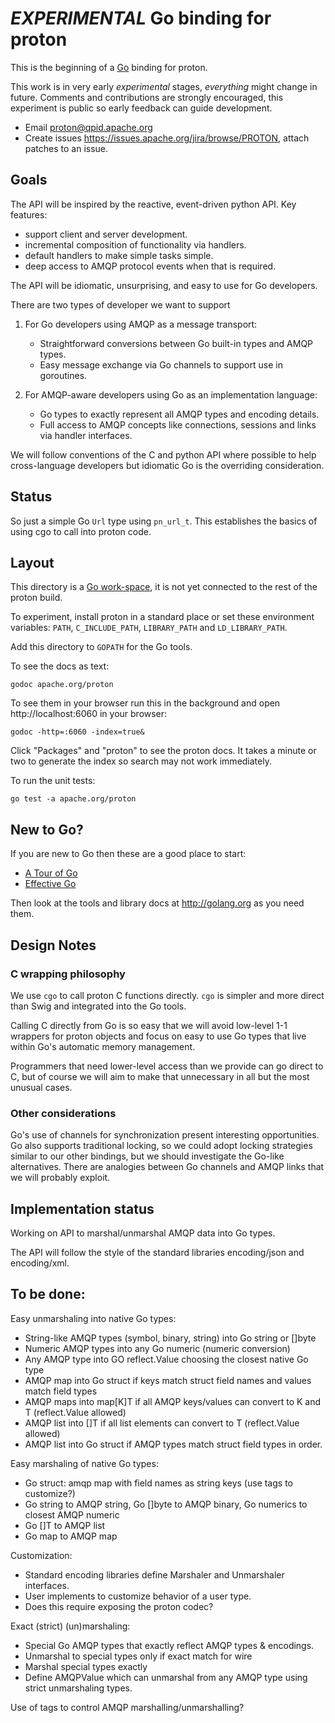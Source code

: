 # *EXPERIMENTAL* Go binding for proton

This is the beginning of a [Go](http://golang.org) binding for proton.

This work is in very early *experimental* stages, *everything* might change in
future.  Comments and contributions are strongly encouraged, this experiment is
public so early feedback can guide development.

- Email <proton@qpid.apache.org>
- Create issues <https://issues.apache.org/jira/browse/PROTON>, attach patches to an issue.

## Goals

The API will be inspired by the reactive, event-driven python API. Key features:

- support client and server development.
- incremental composition of functionality via handlers.
- default handlers to make simple tasks simple.
- deep access to AMQP protocol events when that is required.

The API will be idiomatic, unsurprising, and easy to use for Go developers.

There are two types of developer we want to support

1. For Go developers using AMQP as a message transport:
   - Straightforward conversions between Go built-in types and AMQP types.
   - Easy message exchange via Go channels to support use in goroutines.

2. For AMQP-aware developers using Go as an implementation language:
   - Go types to exactly represent all AMQP types and encoding details.
   - Full access to AMQP concepts like connections, sessions and links via handler interfaces.

We will follow conventions of the C and python API where possible to help
cross-language developers but idiomatic Go is the overriding consideration.

## Status

So just a simple Go `Url` type using `pn_url_t`.  This establishes the basics of
using cgo to call into proton code.

## Layout

This directory is a [Go work-space](http://golang.org/doc/code.html), it is not
yet connected to the rest of the proton build.

To experiment, install proton in a standard place or set these environment
variables: `PATH`, `C_INCLUDE_PATH`, `LIBRARY_PATH` and `LD_LIBRARY_PATH`.

Add this directory to `GOPATH` for the Go tools.

To see the docs as text:

    godoc apache.org/proton

To see them in your browser run this in the background and open
http://localhost:6060 in your browser:

    godoc -http=:6060 -index=true&

Click "Packages" and "proton" to see the proton docs. It takes a minute or two
to generate the index so search may not work immediately.

To run the unit tests:

    go test -a apache.org/proton

## New to Go?

If you are new to Go then these are a good place to start:

- [A Tour of Go](http://tour.golang.org)
- [Effective Go](http://golang.org/doc/effective_go.html)

Then look at the tools and library docs at <http://golang.org> as you need them.

## Design Notes

### C wrapping philosophy

We use `cgo` to call proton C functions directly. `cgo` is simpler and more
direct than Swig and integrated into the Go tools.

Calling C directly from Go is so easy that we will avoid low-level 1-1 wrappers
for proton objects and focus on easy to use Go types that live within Go's
automatic memory management. 

Programmers that need lower-level access than we provide can go direct to C, but
of course we will aim to make that unnecessary in all but the most unusual cases.

###  Other considerations

Go's use of channels for synchronization present interesting opportunities. Go
also supports traditional locking, so we could adopt locking strategies similar
to our other bindings, but we should investigate the Go-like alternatives. There
are analogies between Go channels and AMQP links that we will probably exploit.

## Implementation status

Working on API to marshal/unmarshal AMQP data into Go types.

The API will follow the style of the standard libraries encoding/json and encoding/xml.

## To be done:

Easy unmarshaling into native Go types:

- String-like AMQP types (symbol, binary, string) into Go string or []byte
- Numeric AMQP types into any Go numeric (numeric conversion)
- Any AMQP type into GO reflect.Value choosing the closest native Go type
- AMQP map into Go struct if keys match struct field names and values match field types
- AMQP maps into map[K]T if all AMQP keys/values can convert to K and T (reflect.Value allowed)
- AMQP list into []T if all list elements can convert to T (reflect.Value allowed)
- AMQP list into Go struct if AMQP types match struct field types in order.

Easy marshaling of native Go types:

- Go struct: amqp map with field names as string keys (use tags to customize?)
- Go string to AMQP string, Go []byte to AMQP binary, Go numerics to closest AMQP numeric
- Go []T to AMQP list
- Go map to AMQP map

Customization:

- Standard encoding libraries define Marshaler and Unmarshaler interfaces.
- User implements to customize behavior of a user type.
- Does this require exposing the proton codec?

Exact (strict) (un)marshaling:

- Special Go AMQP types that exactly reflect AMQP types & encodings.
- Unmarshal to special types only if exact match for wire
- Marshal special types exactly
- Define AMQPValue which can unmarshal from any AMQP type using strict unmarshaling types.

Use of tags to control AMQP marshalling/unmarshalling?

